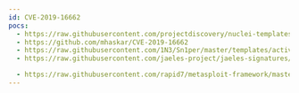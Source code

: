 ```yaml
---
id: CVE-2019-16662
pocs:
  - https://raw.githubusercontent.com/projectdiscovery/nuclei-templates/master/cves/2019/CVE-2019-16662.yaml
  - https://github.com/mhaskar/CVE-2019-16662
  - https://raw.githubusercontent.com/1N3/Sn1per/master/templates/active/CVE-2019-16662_-_rConfig_3.9.2_Remote_Code_Execution.sh
  - https://raw.githubusercontent.com/jaeles-project/jaeles-signatures/master/cves/rconfig-rce-cve-2019-16662.yaml

  - https://raw.githubusercontent.com/rapid7/metasploit-framework/master/modules/exploits/unix/webapp/rconfig_install_cmd_exec.rb
---
```

